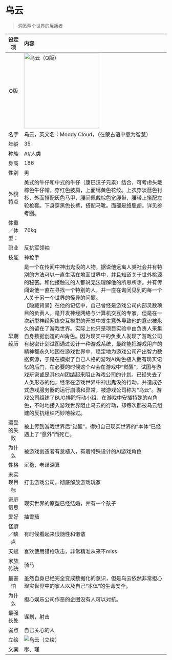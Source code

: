 # 乌云
> 洞悉两个世界的反叛者

|设定项|内容|
|:-:|:-|
|Q版|<img src="/img/Q/Q-wuyun.png" alt="乌云（Q版）" height="235px">|
|名字|乌云，英文名：Moody Cloud，（在蒙古语中意为智慧）|
|年龄|35|
|种族|AI/人类|
|身高|186|
|性别|男|
|外貌特点|美式的牛仔和中式的牛仔（康巴汉子元素）结合，可考虑头戴棕色牛仔帽，穿红色披肩，上面绣黄色花纹。上衣穿淡蓝色衬衫，外面搭配灰色马甲，腰间佩戴棕色宽腰带，腰带上搭配左轮枪套。下身穿黑色长裤，搭配马靴。面部是络腮胡。详见参考图。|
|体重／体型：|76kg|
|职业|反抗军领袖|
|技能|神枪手|
|早期经历|是一个在传闻中神出鬼没的人物，据说他远离人类社会并有特别的方法可以一直生活在地面世界中，并且知道关于世外桃源的秘密。和他接触过的人都说无法理解他的所思所想。并有传闻说他一直在寻找一个特别的人，并一直在询问见到的每一个人关于另一个世界的怪异的问题。<br>【隐藏背景】在他的记忆中，自己曾经是游戏公司内部灵数项目的负责人，是开发神经网络与计算机交互的专家，但是在一次新型神经网络交互模型的开发中发生意外导致他的意识被永久的留在了游戏世界。实际上他只是项目实验中由负责人采集自身数据创造的AI角色。因为现实中的负责人发现了游戏公司有秘密计划试图通过设计一种游戏系统，最终能把游戏用户的精神都永久地困在游戏世界中，稳定地为游戏公司产出智力数据资源，于是在模拟了自己人格的游戏AI角色植入拥有现实记忆的后门，在必要的时候这个AI会在游戏中“觉醒”，试图与游戏玩家或是其他AI团结起来阻止游戏公司的计划。已经失去了人类形态的他，经常在游戏世界中神出鬼没的行动，并造成各式游戏服务器的运行崩溃和异常，被游戏公司称为“乌云”。游戏公司组建了BUG排除行动小组，在游戏中安插特殊的AI角色，不时地接入游戏世界阻止乌云的行动，却每次都被乌云组建的反抗组织巧妙地躲过。|
|遭受的失败|被上传到游戏世界后“觉醒”，得知自己现实世界的“本体”已经遇上了“意外”而死亡。|
|为什么|被游戏创造者有意植入，有着特殊设计的AI游戏角色|
|性格|沉稳，老谋深算|
|未实现目标|打击游戏公司，彻底解放游戏玩家|
|家庭信息|现实世界的原型已经结婚，并有一个孩子|
|爱好|抽雪茄|
|怪癖／缺点|有时候看起来很随性和懒散|
|天赋|喜欢使用猎枪攻击，非常精准从来不miss|
|家族传统|骑马|
|最害怕|虽然自身已经完全变成数据化的意识，但是乌云依然非常担心现实世界中的家人以及自己“本体”的生命安全。|
|为什么|担心娱乐公司作恶的企图没有人可以对抗。|
|最强长处|谋划，射击|
|弱点|自己关心的人|
|立绘|![乌云（立绘）](/img/figure/wuyun.png)|
|文案|嗲、瑾|
